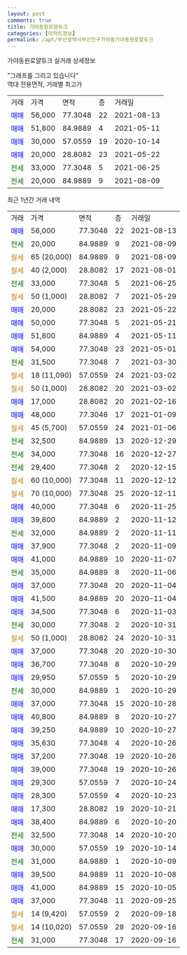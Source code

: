 ```yaml
---
layout: post
comments: true
title: 가야동원로얄듀크
categories: [아파트정보]
permalink: /apt/부산광역시부산진구가야동가야동원로얄듀크
---
```


가야동원로얄듀크 실거래 상세정보

<script type="text/javascript">
  google.charts.load('current', {'packages':['line', 'corechart']});
  google.charts.setOnLoadCallback(drawChart);

  function drawChart() {
    var data = new google.visualization.DataTable();
    data.addColumn('date', '거래일');
    data.addColumn('number', "매매");
    data.addColumn('number', "전세");
    data.addColumn('number', "전매");

    data.addRows([[new Date(Date.parse("2021-08-13")), 56000, null, null], [new Date(Date.parse("2021-08-09")), null, 20000, null], [new Date(Date.parse("2021-08-09")), null, null, null], [new Date(Date.parse("2021-08-01")), null, null, null], [new Date(Date.parse("2021-06-25")), null, 33000, null], [new Date(Date.parse("2021-05-29")), null, null, null], [new Date(Date.parse("2021-05-22")), 20000, null, null], [new Date(Date.parse("2021-05-21")), 50000, null, null], [new Date(Date.parse("2021-05-11")), 51800, null, null], [new Date(Date.parse("2021-05-01")), 54000, null, null], [new Date(Date.parse("2021-03-30")), null, 31500, null], [new Date(Date.parse("2021-03-02")), null, null, null], [new Date(Date.parse("2021-03-02")), null, null, null], [new Date(Date.parse("2021-02-16")), 17000, null, null], [new Date(Date.parse("2021-01-09")), 48000, null, null], [new Date(Date.parse("2021-01-06")), null, null, null], [new Date(Date.parse("2020-12-29")), null, 32500, null], [new Date(Date.parse("2020-12-27")), null, 34000, null], [new Date(Date.parse("2020-12-15")), null, 29400, null], [new Date(Date.parse("2020-12-12")), null, null, null], [new Date(Date.parse("2020-12-11")), null, null, null], [new Date(Date.parse("2020-11-25")), 40000, null, null], [new Date(Date.parse("2020-11-12")), 39800, null, null], [new Date(Date.parse("2020-11-11")), null, 32000, null], [new Date(Date.parse("2020-11-09")), 37900, null, null], [new Date(Date.parse("2020-11-07")), 41000, null, null], [new Date(Date.parse("2020-11-06")), null, 35000, null], [new Date(Date.parse("2020-11-04")), 37000, null, null], [new Date(Date.parse("2020-11-04")), 41500, null, null], [new Date(Date.parse("2020-11-03")), 34500, null, null], [new Date(Date.parse("2020-10-31")), null, 30000, null], [new Date(Date.parse("2020-10-31")), null, null, null], [new Date(Date.parse("2020-10-30")), 37000, null, null], [new Date(Date.parse("2020-10-29")), 36700, null, null], [new Date(Date.parse("2020-10-29")), 29950, null, null], [new Date(Date.parse("2020-10-29")), null, 30000, null], [new Date(Date.parse("2020-10-28")), 37000, null, null], [new Date(Date.parse("2020-10-27")), 40800, null, null], [new Date(Date.parse("2020-10-27")), 39250, null, null], [new Date(Date.parse("2020-10-26")), 35630, null, null], [new Date(Date.parse("2020-10-26")), 37200, null, null], [new Date(Date.parse("2020-10-26")), 39000, null, null], [new Date(Date.parse("2020-10-24")), 29300, null, null], [new Date(Date.parse("2020-10-23")), 28300, null, null], [new Date(Date.parse("2020-10-21")), 17300, null, null], [new Date(Date.parse("2020-10-20")), 38400, null, null], [new Date(Date.parse("2020-10-20")), null, 32500, null], [new Date(Date.parse("2020-10-14")), 30000, null, null], [new Date(Date.parse("2020-10-09")), null, 31000, null], [new Date(Date.parse("2020-10-08")), 39500, null, null], [new Date(Date.parse("2020-10-05")), 41000, null, null], [new Date(Date.parse("2020-09-25")), 37000, null, null], [new Date(Date.parse("2020-09-18")), null, null, null], [new Date(Date.parse("2020-09-16")), null, null, null], [new Date(Date.parse("2020-09-16")), null, 31000, null]]);

    var options = {
      hAxis: {
        format: 'yyyy/MM/dd'
      },    
      lineWidth: 0,
      pointsVisible: true,    
      title: '최근 1년간 유형별 실거래가 분포',
      legend: { position: 'bottom' }
    };

    var formatter = new google.visualization.NumberFormat({pattern:'###,###'} );
    formatter.format(data, 1);
    formatter.format(data, 2);
    
    setTimeout(function() {
        var chart = new google.visualization.LineChart(document.getElementById('columnchart_material'));
        chart.draw(data, (options));
        document.getElementById('loading').style.display = 'none';
    }, 1000);
  }
</script>


<div id="loading" style="z-index:20; display: block; margin-left: 0px">"그래프를 그리고 있습니다"</div>
<div id="columnchart_material" style="width: 95%; margin-left: 0px; display: block"></div>
<!-- contents start -->
역대 전용면적, 거래별 최고가
<table class="sortable">
    <tr>
      <td>거래</td>
      <td>가격</td>
      <td>면적</td>
      <td>층</td>
      <td>거래일</td>
    </tr>
        <tr>
          <td><a style="color: blue">매매</a></td>
          <td>56,000</td>
          <td>77.3048</td>
          <td>22</td>
          <td>2021-08-13</td>
        </tr>            <tr>
          <td><a style="color: blue">매매</a></td>
          <td>51,800</td>
          <td>84.9889</td>
          <td>4</td>
          <td>2021-05-11</td>
        </tr>            <tr>
          <td><a style="color: blue">매매</a></td>
          <td>30,000</td>
          <td>57.0559</td>
          <td>19</td>
          <td>2020-10-14</td>
        </tr>            <tr>
          <td><a style="color: blue">매매</a></td>
          <td>20,000</td>
          <td>28.8082</td>
          <td>23</td>
          <td>2021-05-22</td>
        </tr>        
        <tr>
              <td><a style="color: darkgreen">전세</a></td>
              <td>33,000</td>
              <td>77.3048</td>
              <td>5</td>
              <td>2021-06-25</td>
            </tr>            <tr>
              <td><a style="color: darkgreen">전세</a></td>
              <td>20,000</td>
              <td>84.9889</td>
              <td>9</td>
              <td>2021-08-09</td>
            </tr>        
    
</table>

최근 1년간 거래 내역

<table class="sortable">
    <tr>
      <td>거래</td>
      <td>가격</td>
      <td>면적</td>
      <td>층</td>
      <td>거래일</td>
    </tr>
    <tr>
      <td><a style="color: blue">매매</a></td>
      <td>56,000</td>
      <td>77.3048</td>
      <td>22</td>
      <td>2021-08-13</td>
    </tr>          <tr>
      <td><a style="color: darkgreen">전세</a></td>
      <td>20,000</td>
      <td>84.9889</td>
      <td>9</td>
      <td>2021-08-09</td>
    </tr>          <tr>
      <td><a style="color: darkgoldenrod">월세</a></td>
      <td>65 (20,000)</td>
      <td>84.9889</td>
      <td>9</td>
      <td>2021-08-09</td>
    </tr>          <tr>
      <td><a style="color: darkgoldenrod">월세</a></td>
      <td>40 (2,000)</td>
      <td>28.8082</td>
      <td>17</td>
      <td>2021-08-01</td>
    </tr>          <tr>
      <td><a style="color: darkgreen">전세</a></td>
      <td>33,000</td>
      <td>77.3048</td>
      <td>5</td>
      <td>2021-06-25</td>
    </tr>          <tr>
      <td><a style="color: darkgoldenrod">월세</a></td>
      <td>50 (1,000)</td>
      <td>28.8082</td>
      <td>7</td>
      <td>2021-05-29</td>
    </tr>          <tr>
      <td><a style="color: blue">매매</a></td>
      <td>20,000</td>
      <td>28.8082</td>
      <td>23</td>
      <td>2021-05-22</td>
    </tr>          <tr>
      <td><a style="color: blue">매매</a></td>
      <td>50,000</td>
      <td>77.3048</td>
      <td>5</td>
      <td>2021-05-21</td>
    </tr>          <tr>
      <td><a style="color: blue">매매</a></td>
      <td>51,800</td>
      <td>84.9889</td>
      <td>4</td>
      <td>2021-05-11</td>
    </tr>          <tr>
      <td><a style="color: blue">매매</a></td>
      <td>54,000</td>
      <td>77.3048</td>
      <td>23</td>
      <td>2021-05-01</td>
    </tr>          <tr>
      <td><a style="color: darkgreen">전세</a></td>
      <td>31,500</td>
      <td>77.3048</td>
      <td>7</td>
      <td>2021-03-30</td>
    </tr>          <tr>
      <td><a style="color: darkgoldenrod">월세</a></td>
      <td>18 (11,090)</td>
      <td>57.0559</td>
      <td>24</td>
      <td>2021-03-02</td>
    </tr>          <tr>
      <td><a style="color: darkgoldenrod">월세</a></td>
      <td>50 (1,000)</td>
      <td>28.8082</td>
      <td>20</td>
      <td>2021-03-02</td>
    </tr>          <tr>
      <td><a style="color: blue">매매</a></td>
      <td>17,000</td>
      <td>28.8082</td>
      <td>20</td>
      <td>2021-02-16</td>
    </tr>          <tr>
      <td><a style="color: blue">매매</a></td>
      <td>48,000</td>
      <td>77.3048</td>
      <td>17</td>
      <td>2021-01-09</td>
    </tr>          <tr>
      <td><a style="color: darkgoldenrod">월세</a></td>
      <td>45 (5,700)</td>
      <td>57.0559</td>
      <td>24</td>
      <td>2021-01-06</td>
    </tr>          <tr>
      <td><a style="color: darkgreen">전세</a></td>
      <td>32,500</td>
      <td>84.9889</td>
      <td>13</td>
      <td>2020-12-29</td>
    </tr>          <tr>
      <td><a style="color: darkgreen">전세</a></td>
      <td>34,000</td>
      <td>77.3048</td>
      <td>16</td>
      <td>2020-12-27</td>
    </tr>          <tr>
      <td><a style="color: darkgreen">전세</a></td>
      <td>29,400</td>
      <td>77.3048</td>
      <td>2</td>
      <td>2020-12-15</td>
    </tr>          <tr>
      <td><a style="color: darkgoldenrod">월세</a></td>
      <td>60 (10,000)</td>
      <td>77.3048</td>
      <td>11</td>
      <td>2020-12-12</td>
    </tr>          <tr>
      <td><a style="color: darkgoldenrod">월세</a></td>
      <td>70 (10,000)</td>
      <td>77.3048</td>
      <td>25</td>
      <td>2020-12-11</td>
    </tr>          <tr>
      <td><a style="color: blue">매매</a></td>
      <td>40,000</td>
      <td>77.3048</td>
      <td>6</td>
      <td>2020-11-25</td>
    </tr>          <tr>
      <td><a style="color: blue">매매</a></td>
      <td>39,800</td>
      <td>84.9889</td>
      <td>2</td>
      <td>2020-11-12</td>
    </tr>          <tr>
      <td><a style="color: darkgreen">전세</a></td>
      <td>32,000</td>
      <td>84.9889</td>
      <td>2</td>
      <td>2020-11-11</td>
    </tr>          <tr>
      <td><a style="color: blue">매매</a></td>
      <td>37,900</td>
      <td>77.3048</td>
      <td>2</td>
      <td>2020-11-09</td>
    </tr>          <tr>
      <td><a style="color: blue">매매</a></td>
      <td>41,000</td>
      <td>84.9889</td>
      <td>10</td>
      <td>2020-11-07</td>
    </tr>          <tr>
      <td><a style="color: darkgreen">전세</a></td>
      <td>35,000</td>
      <td>84.9889</td>
      <td>8</td>
      <td>2020-11-06</td>
    </tr>          <tr>
      <td><a style="color: blue">매매</a></td>
      <td>37,000</td>
      <td>77.3048</td>
      <td>20</td>
      <td>2020-11-04</td>
    </tr>          <tr>
      <td><a style="color: blue">매매</a></td>
      <td>41,500</td>
      <td>84.9889</td>
      <td>20</td>
      <td>2020-11-04</td>
    </tr>          <tr>
      <td><a style="color: blue">매매</a></td>
      <td>34,500</td>
      <td>77.3048</td>
      <td>6</td>
      <td>2020-11-03</td>
    </tr>          <tr>
      <td><a style="color: darkgreen">전세</a></td>
      <td>30,000</td>
      <td>77.3048</td>
      <td>2</td>
      <td>2020-10-31</td>
    </tr>          <tr>
      <td><a style="color: darkgoldenrod">월세</a></td>
      <td>50 (1,000)</td>
      <td>28.8082</td>
      <td>24</td>
      <td>2020-10-31</td>
    </tr>          <tr>
      <td><a style="color: blue">매매</a></td>
      <td>37,000</td>
      <td>77.3048</td>
      <td>20</td>
      <td>2020-10-30</td>
    </tr>          <tr>
      <td><a style="color: blue">매매</a></td>
      <td>36,700</td>
      <td>77.3048</td>
      <td>8</td>
      <td>2020-10-29</td>
    </tr>          <tr>
      <td><a style="color: blue">매매</a></td>
      <td>29,950</td>
      <td>57.0559</td>
      <td>5</td>
      <td>2020-10-29</td>
    </tr>          <tr>
      <td><a style="color: darkgreen">전세</a></td>
      <td>30,000</td>
      <td>84.9889</td>
      <td>1</td>
      <td>2020-10-29</td>
    </tr>          <tr>
      <td><a style="color: blue">매매</a></td>
      <td>37,000</td>
      <td>77.3048</td>
      <td>15</td>
      <td>2020-10-28</td>
    </tr>          <tr>
      <td><a style="color: blue">매매</a></td>
      <td>40,800</td>
      <td>84.9889</td>
      <td>8</td>
      <td>2020-10-27</td>
    </tr>          <tr>
      <td><a style="color: blue">매매</a></td>
      <td>39,250</td>
      <td>84.9889</td>
      <td>10</td>
      <td>2020-10-27</td>
    </tr>          <tr>
      <td><a style="color: blue">매매</a></td>
      <td>35,630</td>
      <td>77.3048</td>
      <td>4</td>
      <td>2020-10-26</td>
    </tr>          <tr>
      <td><a style="color: blue">매매</a></td>
      <td>37,200</td>
      <td>77.3048</td>
      <td>19</td>
      <td>2020-10-26</td>
    </tr>          <tr>
      <td><a style="color: blue">매매</a></td>
      <td>39,000</td>
      <td>77.3048</td>
      <td>19</td>
      <td>2020-10-26</td>
    </tr>          <tr>
      <td><a style="color: blue">매매</a></td>
      <td>29,300</td>
      <td>57.0559</td>
      <td>7</td>
      <td>2020-10-24</td>
    </tr>          <tr>
      <td><a style="color: blue">매매</a></td>
      <td>28,300</td>
      <td>57.0559</td>
      <td>4</td>
      <td>2020-10-23</td>
    </tr>          <tr>
      <td><a style="color: blue">매매</a></td>
      <td>17,300</td>
      <td>28.8082</td>
      <td>19</td>
      <td>2020-10-21</td>
    </tr>          <tr>
      <td><a style="color: blue">매매</a></td>
      <td>38,400</td>
      <td>84.9889</td>
      <td>6</td>
      <td>2020-10-20</td>
    </tr>          <tr>
      <td><a style="color: darkgreen">전세</a></td>
      <td>32,500</td>
      <td>77.3048</td>
      <td>14</td>
      <td>2020-10-20</td>
    </tr>          <tr>
      <td><a style="color: blue">매매</a></td>
      <td>30,000</td>
      <td>57.0559</td>
      <td>19</td>
      <td>2020-10-14</td>
    </tr>          <tr>
      <td><a style="color: darkgreen">전세</a></td>
      <td>31,000</td>
      <td>84.9889</td>
      <td>1</td>
      <td>2020-10-09</td>
    </tr>          <tr>
      <td><a style="color: blue">매매</a></td>
      <td>39,500</td>
      <td>84.9889</td>
      <td>11</td>
      <td>2020-10-08</td>
    </tr>          <tr>
      <td><a style="color: blue">매매</a></td>
      <td>41,000</td>
      <td>84.9889</td>
      <td>15</td>
      <td>2020-10-05</td>
    </tr>          <tr>
      <td><a style="color: blue">매매</a></td>
      <td>37,000</td>
      <td>77.3048</td>
      <td>11</td>
      <td>2020-09-25</td>
    </tr>          <tr>
      <td><a style="color: darkgoldenrod">월세</a></td>
      <td>14 (9,420)</td>
      <td>57.0559</td>
      <td>2</td>
      <td>2020-09-18</td>
    </tr>          <tr>
      <td><a style="color: darkgoldenrod">월세</a></td>
      <td>14 (10,020)</td>
      <td>57.0559</td>
      <td>28</td>
      <td>2020-09-16</td>
    </tr>          <tr>
      <td><a style="color: darkgreen">전세</a></td>
      <td>31,000</td>
      <td>77.3048</td>
      <td>17</td>
      <td>2020-09-16</td>
    </tr>      </table>
<!-- contents end -->    

